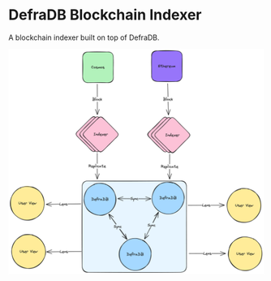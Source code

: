 # DefraDB Blockchain Indexer

A blockchain indexer built on top of DefraDB.

![architecture](./docs/architecture.png)

